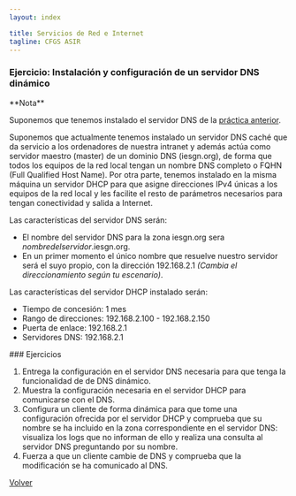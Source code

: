 ```yaml
---
layout: index

title: Servicios de Red e Internet
tagline: CFGS ASIR
---
```

### Ejercicio: Instalación y configuración de un servidor DNS dinámico

<div class='nota' markdown='1'>
**Nota**

Suponemos que tenemos instalado el servidor DNS de la [práctica anterior](e_dns_3).
</div>

Suponemos que actualmente tenemos instalado un servidor DNS caché que da servicio a los ordenadores de nuestra intranet y además actúa como servidor maestro (master) de un dominio DNS (iesgn.org), de forma que todos los equipos de la red local tengan un nombre DNS completo o FQHN (Full Qualified Host Name). Por otra parte, tenemos instalado en la misma máquina un servidor DHCP para que asigne direcciones IPv4 únicas a los equipos de la red local y les facilite el resto de parámetros necesarios para tengan conectividad y salida a Internet.

 Las características del servidor DNS serán:

* El nombre del servidor DNS para la zona iesgn.org sera *nombredelservidor*.iesgn.org.
* En un primer momento el único nombre que resuelve nuestro servidor será el suyo propio, con la dirección 192.168.2.1 *(Cambia el direccionamiento según tu escenario)*.

Las características del servidor DHCP instalado serán:

* Tiempo de concesión: 1 mes
* Rango de direcciones: 192.168.2.100 - 192.168.2.150
* Puerta de enlace: 192.168.2.1
* Servidores DNS: 192.168.2.1

<div class='ejercicios' markdown='1'>
### Ejercicios 

1. Entrega la configuración en el servidor DNS necesaria para que tenga la funcionalidad de de DNS dinámico.
2. Muestra la configuración necesaria en el servidor DHCP para comunicarse con el DNS.
3. Configura un cliente de forma dinámica para que tome una configuración ofrecida por el servidor DHCP y comprueba que su nombre se ha incluido en la zona correspondiente en el servidor DNS: visualiza los logs que no informan de ello y realiza una consulta al servidor DNS preguntando por su nombre.
4. Fuerza a que un cliente cambie de DNS y comprueba que la modificación se ha comunicado al DNS.
</div>

[Volver](index)
